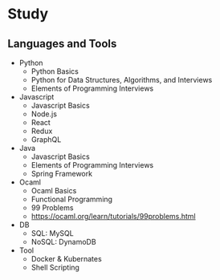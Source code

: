 # Study

## Languages and Tools
* Python
  * Python Basics
  * Python for Data Structures, Algorithms, and Interviews
  * Elements of Programming Interviews
* Javascript
  * Javascript Basics
  * Node.js
  * React
  * Redux
  * GraphQL
* Java
  * Javascript Basics
  * Elements of Programming Interviews
  * Spring Framework
* Ocaml
  * Ocaml Basics
  * Functional Programming
  * 99 Problems
   * https://ocaml.org/learn/tutorials/99problems.html
* DB
  * SQL: MySQL
  * NoSQL: DynamoDB
* Tool
  * Docker & Kubernates
  * Shell Scripting
